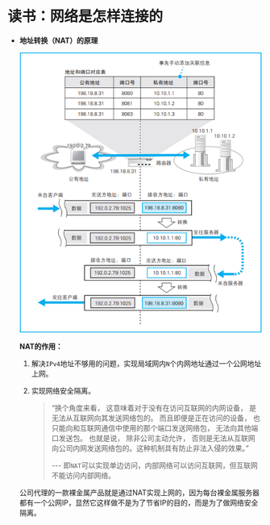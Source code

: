 # 读书：网络是怎样连接的

* **地址转换（NAT）的原理**

  ![image-20230117093606994]([读书]网络是怎样连接的].assets/image-20230117093606994.png) 

  **NAT的作用：**

  1. 解决`IPv4`地址不够用的问题，实现局域网内`N`个内网地址通过一个公网地址上网。
  
  2. 实现网络安全隔离。
  
     > “换个角度来看， 这意味着对于没有在访问互联网的内网设备， 是无法从互联网向其发送网络包的。 而且即便是正在访问的设备， 也只能向和互联网通信中使用的那个端口发送网络包， 无法向其他端口发送包。 也就是说， 除非公司主动允许， 否则是无法从互联网向公司内网发送网络包的。这种机制具有防止非法入侵的效果。”  
     >
     > ---  即`NAT`可以实现单边访问，内部网络可以访问互联网，但互联网不能访问内部网络。
  
  公司代理的一款裸金属产品就是通过NAT实现上网的，因为每台裸金属服务器都有一个公网IP，显然它这样做不是为了节省IP的目的，而是为了做网络安全隔离。
  
  